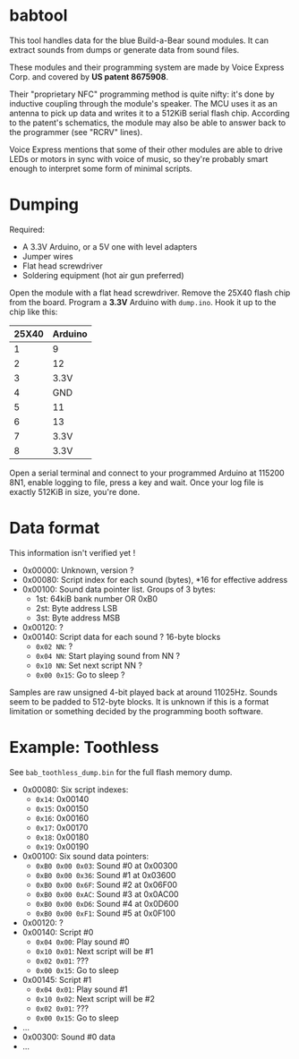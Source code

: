 # babtool
This tool handles data for the blue Build-a-Bear sound modules. It can extract sounds from dumps or generate data from sound files.

These modules and their programming system are made by Voice Express Corp. and covered by **US patent 8675908**.

Their "proprietary NFC" programming method is quite nifty: it's done by inductive coupling through the module's speaker.
The MCU uses it as an antenna to pick up data and writes it to a 512KiB serial flash chip.
According to the patent's schematics, the module may also be able to answer back to the programmer (see "RCRV" lines).

Voice Express mentions that some of their other modules are able to drive LEDs or motors in sync with voice of music, so they're
probably smart enough to interpret some form of minimal scripts.

# Dumping
Required:
* A 3.3V Arduino, or a 5V one with level adapters
* Jumper wires
* Flat head screwdriver
* Soldering equipment (hot air gun preferred)

Open the module with a flat head screwdriver. Remove the 25X40 flash chip from the board. Program a **3.3V** Arduino with `dump.ino`.
Hook it up to the chip like this: 

| 25X40 | Arduino |
| ----- | ------- |
|   1   |    9    |
|   2   |    12   |
|   3   |  3.3V   |
|   4   |   GND   |
|   5   |    11   |
|   6   |    13   |
|   7   |  3.3V   |
|   8   |   3.3V  |

Open a serial terminal and connect to your programmed Arduino at 115200 8N1, enable logging to file, press a key and wait.
Once your log file is exactly 512KiB in size, you're done.

# Data format
This information isn't verified yet !

* 0x00000: Unknown, version ?
* 0x00080: Script index for each sound (bytes), *16 for effective address
* 0x00100: Sound data pointer list. Groups of 3 bytes:
  * 1st: 64kiB bank number OR 0xB0
  * 2st: Byte address LSB
  * 3st: Byte address MSB
* 0x00120: ?
* 0x00140: Script data for each sound ? 16-byte blocks
  * `0x02 NN`: ?
  * `0x04 NN`: Start playing sound from NN ?
  * `0x10 NN`: Set next script NN ?
  * `0x00 0x15`: Go to sleep ?

Samples are raw unsigned 4-bit played back at around 11025Hz.
Sounds seem to be padded to 512-byte blocks.
It is unknown if this is a format limitation or something decided by the programming booth software.

# Example: Toothless
See `bab_toothless_dump.bin` for the full flash memory dump.

* 0x00080: Six script indexes:
  * `0x14`: 0x00140
  * `0x15`: 0x00150
  * `0x16`: 0x00160
  * `0x17`: 0x00170
  * `0x18`: 0x00180
  * `0x19`: 0x00190
* 0x00100: Six sound data pointers:
  * `0xB0 0x00 0x03`: Sound #0 at 0x00300
  * `0xB0 0x00 0x36`: Sound #1 at 0x03600
  * `0xB0 0x00 0x6F`: Sound #2 at 0x06F00
  * `0xB0 0x00 0xAC`: Sound #3 at 0x0AC00
  * `0xB0 0x00 0xD6`: Sound #4 at 0x0D600
  * `0xB0 0x00 0xF1`: Sound #5 at 0x0F100
* 0x00120: ?
* 0x00140: Script #0
  * `0x04 0x00`: Play sound #0
  * `0x10 0x01`: Next script will be #1
  * `0x02 0x01`: ???
  * `0x00 0x15`: Go to sleep
* 0x00145: Script #1
  * `0x04 0x01`: Play sound #1
  * `0x10 0x02`: Next script will be #2
  * `0x02 0x01`: ???
  * `0x00 0x15`: Go to sleep
* ...
* 0x00300: Sound #0 data
* ...
